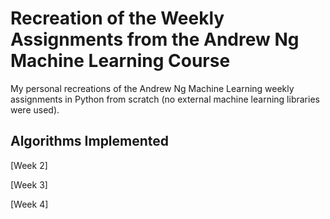 # Recreation of the Weekly Assignments from the Andrew Ng Machine Learning Course
My personal recreations of the Andrew Ng Machine Learning weekly assignments in Python from scratch (no external machine learning libraries were used).

## Algorithms Implemented

[Week 2]

[Week 3]

[Week 4]
